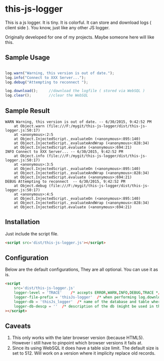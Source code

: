 # this-js-logger
This is a js logger. It is tiny. It is colorful. It can store and download logs ( client side ). You know, just like any other JS logger.

Originally developed for one of my projects. Maybe someone here will like this.
## Sample Usage
```javascript

log.warn("Warning, this version is out of date.");
log.info("Connect to XXX Server...");
log.debug("Attempting to reconnect ");

log.download();     //download the logfile ( stored via WebSQL )
log.clear();        //clear the WebSQL

```

## Sample Result
```
WARN Warning, this version is out of date. -- 6/30/2015, 9:42:52 PM
    at Object.warn (file:///F:/mygit/this-js-logger/dist/this-js-logger.js:50:17)
    at <anonymous>:2:5
    at Object.InjectedScript._evaluateOn (<anonymous>:895:140)
    at Object.InjectedScript._evaluateAndWrap (<anonymous>:828:34)
    at Object.InjectedScript.evaluate (<anonymous>:694:21)
INFO Connect to XXX Server... -- 6/30/2015, 9:42:52 PM
    at Object.info (file:///F:/mygit/this-js-logger/dist/this-js-logger.js:50:17)
    at <anonymous>:3:5
    at Object.InjectedScript._evaluateOn (<anonymous>:895:140)
    at Object.InjectedScript._evaluateAndWrap (<anonymous>:828:34)
    at Object.InjectedScript.evaluate (<anonymous>:694:21)
DEBUG Attempting to reconnect  -- 6/30/2015, 9:42:52 PM
    at Object.debug (file:///F:/mygit/this-js-logger/dist/this-js-logger.js:50:17)
    at <anonymous>:4:5
    at Object.InjectedScript._evaluateOn (<anonymous>:895:140)
    at Object.InjectedScript._evaluateAndWrap (<anonymous>:828:34)
    at Object.InjectedScript.evaluate (<anonymous>:694:21)
```

## Installation
Just include the script file.
```html
<script src='dist/this-js-logger.js'></script>
```
## Configuration
Below are the default configurations, They are all optional. You can use it as is.
```html
<script 
    src='dist/this-js-logger.js'
    logger-level = 'TRACE'    /* accepts ERROR,WARN,INFO,DEBUG,TRACE */
    logger-file-prefix = 'thisJs-logger'  /* when performing log.download() */
    logger-db = 'thisJs_logger'  /* name of the database and table where the logs are stored */
    logger-db-descp = ''  /* description of the db (might be used in the future for named logs */
></script>
```

## Caveats
1. This only works with the later browser version (because HTML5). However i still have to pinpoint which browser versions it fails at.
2. Since its using WebSQL it does have a table size limit. The default size is set to 512. Will work on a version where it implicity replace old records.

